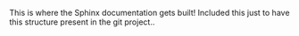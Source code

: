 This is where the Sphinx documentation gets built! Included this just to have this structure present in the git project..
